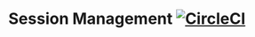 # Session Management [![CircleCI](https://circleci.com/gh/TestRigor/session-management/tree/master.svg?style=svg)](https://circleci.com/gh/TestRigor/session-management/tree/master)


